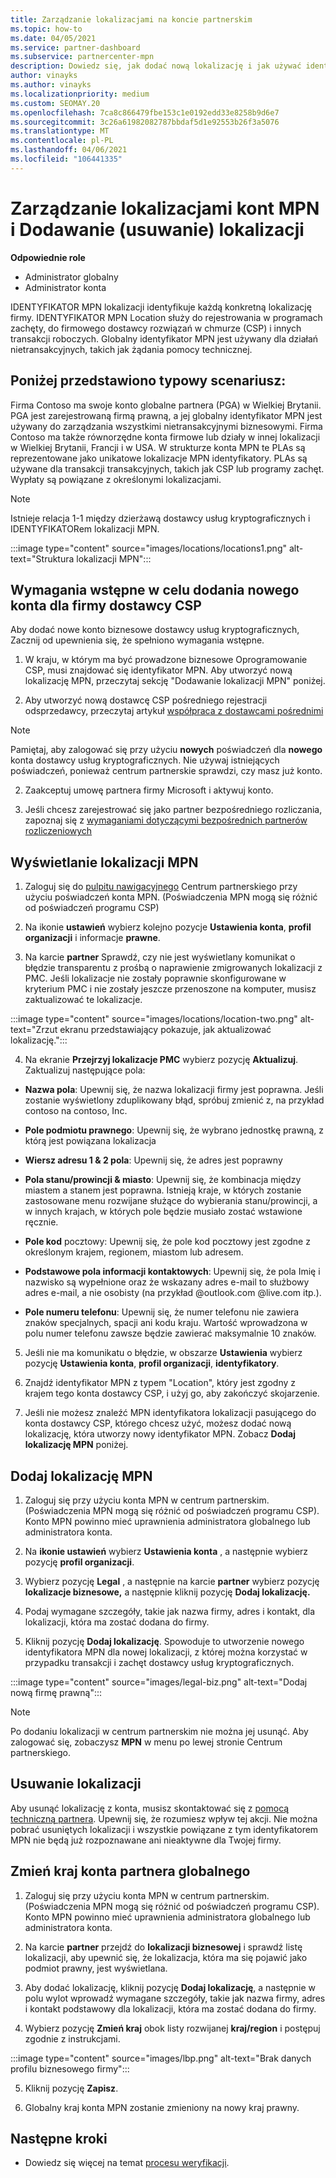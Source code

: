```yaml
---
title: Zarządzanie lokalizacjami na koncie partnerskim
ms.topic: how-to
ms.date: 04/05/2021
ms.service: partner-dashboard
ms.subservice: partnercenter-mpn
description: Dowiedz się, jak dodać nową lokalizację i jak używać identyfikatora MPN Location w programach zachęty, biznesie CSP, subskrypcjach i innych transakcjach.
author: vinayks
ms.author: vinayks
ms.localizationpriority: medium
ms.custom: SEOMAY.20
ms.openlocfilehash: 7ca8c866479fbe153c1e0192edd33e8258b9d6e7
ms.sourcegitcommit: 3c26a61982082787bbdaf5d1e92553b26f3a5076
ms.translationtype: MT
ms.contentlocale: pl-PL
ms.lasthandoff: 04/06/2021
ms.locfileid: "106441335"
---
```

# <a name="manage-your-mpn-account-locations-and-add-delete-a-location"></a>Zarządzanie lokalizacjami kont MPN i Dodawanie (usuwanie) lokalizacji


**Odpowiednie role**

- Administrator globalny
- Administrator konta

IDENTYFIKATOR MPN lokalizacji identyfikuje każdą konkretną lokalizację firmy. IDENTYFIKATOR MPN Location służy do rejestrowania w programach zachęty, do firmowego dostawcy rozwiązań w chmurze (CSP) i innych transakcji roboczych. Globalny identyfikator MPN jest używany dla działań nietransakcyjnych, takich jak żądania pomocy technicznej.

## <a name="the-following-scenario-is-typical"></a>Poniżej przedstawiono typowy scenariusz:

Firma Contoso ma swoje konto globalne partnera (PGA) w Wielkiej Brytanii. PGA jest zarejestrowaną firmą prawną, a jej globalny identyfikator MPN jest używany do zarządzania wszystkimi nietransakcyjnymi biznesowymi. Firma Contoso ma także równorzędne konta firmowe lub działy w innej lokalizacji w Wielkiej Brytanii, Francji i w USA. W strukturze konta MPN te PLAs są reprezentowane jako unikatowe lokalizacje MPN identyfikatory. PLAs są używane dla transakcji transakcyjnych, takich jak CSP lub programy zachęt. Wypłaty są powiązane z określonymi lokalizacjami. 

>[!NOTE]
>Istnieje relacja 1-1 między dzierżawą dostawcy usług kryptograficznych i IDENTYFIKATORem lokalizacji MPN.

:::image type="content" source="images/locations/locations1.png" alt-text="Struktura lokalizacji MPN":::

## <a name="prerequisites-in-order-to-add-a-new-account-for-a-csp-business"></a>Wymagania wstępne w celu dodania nowego konta dla firmy dostawcy CSP

Aby dodać nowe konto biznesowe dostawcy usług kryptograficznych, Zacznij od upewnienia się, że spełniono wymagania wstępne.

1. W kraju, w którym ma być prowadzone biznesowe Oprogramowanie CSP, musi znajdować się identyfikator MPN. Aby utworzyć nową lokalizację MPN, przeczytaj sekcję "Dodawanie lokalizacji MPN" poniżej.
  
1. Aby utworzyć nową dostawcę CSP pośredniego rejestracji odsprzedawcy, przeczytaj artykuł [współpraca z dostawcami pośrednimi](indirect-reseller-tasks-in-partner-center.md#get-started) 

>[!NOTE] 
 >Pamiętaj, aby zalogować się przy użyciu **nowych** poświadczeń dla **nowego** konta dostawcy usług kryptograficznych. Nie używaj istniejących poświadczeń, ponieważ centrum partnerskie sprawdzi, czy masz już konto.

2. Zaakceptuj umowę partnera firmy Microsoft i aktywuj konto.

1. Jeśli chcesz zarejestrować się jako partner bezpośredniego rozliczania, zapoznaj się z [wymaganiami dotyczącymi bezpośrednich partnerów rozliczeniowych](direct-partner-new-requirements.md)

## <a name="view-your-mpn-locations"></a>Wyświetlanie lokalizacji MPN

1. Zaloguj się do [pulpitu nawigacyjnego](https://partner.microsoft.com/dashboard/home) Centrum partnerskiego przy użyciu poświadczeń konta MPN. (Poświadczenia MPN mogą się różnić od poświadczeń programu CSP) 
 
1. Na ikonie **ustawień** wybierz kolejno pozycje **Ustawienia konta**, **profil organizacji** i informacje **prawne**. 

1. Na karcie **partner** Sprawdź, czy nie jest wyświetlany komunikat o błędzie transparentu z prośbą o naprawienie zmigrowanych lokalizacji z PMC.  Jeśli lokalizacje nie zostały poprawnie skonfigurowane w kryterium PMC i nie zostały jeszcze przenoszone na komputer, musisz zaktualizować te lokalizacje.

:::image type="content" source="images/locations/location-two.png" alt-text="Zrzut ekranu przedstawiający pokazuje, jak aktualizować lokalizację.":::
 
4.  Na ekranie **Przejrzyj lokalizacje PMC** wybierz pozycję **Aktualizuj**.
Zaktualizuj następujące pola:

- **Nazwa pola**: Upewnij się, że nazwa lokalizacji firmy jest poprawna. Jeśli zostanie wyświetlony zduplikowany błąd, spróbuj zmienić z, na przykład contoso na contoso, Inc.

- **Pole podmiotu prawnego**: Upewnij się, że wybrano jednostkę prawną, z którą jest powiązana lokalizacja

- **Wiersz adresu 1 & 2 pola**: Upewnij się, że adres jest poprawny

- **Pola stanu/prowincji & miasto**: Upewnij się, że kombinacja między miastem a stanem jest poprawna. Istnieją kraje, w których zostanie zastosowane menu rozwijane służące do wybierania stanu/prowincji, a w innych krajach, w których pole będzie musiało zostać wstawione ręcznie.

- **Pole kod** pocztowy: Upewnij się, że pole kod pocztowy jest zgodne z określonym krajem, regionem, miastom lub adresem.

- **Podstawowe pola informacji kontaktowych**: Upewnij się, że pola Imię i nazwisko są wypełnione oraz że wskazany adres e-mail to służbowy adres e-mail, a nie osobisty (na przykład @outlook.com @live.com itp.).

- **Pole numeru telefonu**: Upewnij się, że numer telefonu nie zawiera znaków specjalnych, spacji ani kodu kraju. Wartość wprowadzona w polu numer telefonu zawsze będzie zawierać maksymalnie 10 znaków.

5. Jeśli nie ma komunikatu o błędzie, w obszarze  **Ustawienia** wybierz pozycję  **Ustawienia konta**, **profil organizacji**, **identyfikatory**.

6. Znajdź identyfikator MPN z typem "Location", który jest zgodny z krajem tego konta dostawcy CSP, i użyj go, aby zakończyć skojarzenie.

7. Jeśli nie możesz znaleźć MPN identyfikatora lokalizacji pasującego do konta dostawcy CSP, którego chcesz użyć, możesz dodać nową lokalizację, która utworzy nowy identyfikator MPN. Zobacz **Dodaj lokalizację MPN** poniżej.

## <a name="add-an-mpn-location"></a>Dodaj lokalizację MPN

1. Zaloguj się przy użyciu konta MPN w centrum partnerskim. (Poświadczenia MPN mogą się różnić od poświadczeń programu CSP). Konto MPN powinno mieć uprawnienia administratora globalnego lub administratora konta. 

1. Na **ikonie ustawień** wybierz **Ustawienia konta** , a następnie wybierz pozycję **profil organizacji**.

2. Wybierz pozycję **Legal** , a następnie na karcie **partner** wybierz pozycję **lokalizacje biznesowe,** a następnie kliknij pozycję **Dodaj lokalizację.**

3. Podaj wymagane szczegóły, takie jak nazwa firmy, adres i kontakt, dla lokalizacji, która ma zostać dodana do firmy.
 
1. Kliknij pozycję **Dodaj lokalizację**. Spowoduje to utworzenie nowego identyfikatora MPN dla nowej lokalizacji, z której można korzystać w przypadku transakcji i zachęt dostawcy usług kryptograficznych.

:::image type="content" source="images/legal-biz.png" alt-text="Dodaj nową firmę prawną":::

> [!NOTE]
> Po dodaniu lokalizacji w centrum partnerskim nie można jej usunąć. Aby zalogować się, zobaczysz **MPN** w menu po lewej stronie Centrum partnerskiego.


## <a name="delete-a-location"></a>Usuwanie lokalizacji

Aby usunąć lokalizację z konta, musisz skontaktować się z [pomocą techniczną partnera](https://partner.microsoft.com/dashboard/support/servicerequests/create?stage=2&topicid=1af7f3a0-1757-3543-4b6a-c945c3ad187b). Upewnij się, że rozumiesz wpływ tej akcji. Nie można pobrać usuniętych lokalizacji i wszystkie powiązane z tym identyfikatorem MPN nie będą już rozpoznawane ani nieaktywne dla Twojej firmy.

## <a name="change-country-of-partner-global-account"></a>Zmień kraj konta partnera globalnego 

1. Zaloguj się przy użyciu konta MPN w centrum partnerskim. (Poświadczenia MPN mogą się różnić od poświadczeń programu CSP). Konto MPN powinno mieć uprawnienia administratora globalnego lub administratora konta. 

2. Na karcie **partner** przejdź do **lokalizacji biznesowej** i sprawdź listę lokalizacji, aby upewnić się, że lokalizacja, która ma się pojawić jako podmiot prawny, jest wyświetlana. 
 
1. Aby dodać lokalizację, kliknij pozycję **Dodaj lokalizację**, a następnie w polu wylot wprowadź wymagane szczegóły, takie jak nazwa firmy, adres i kontakt podstawowy dla lokalizacji, która ma zostać dodana do firmy. 
 
1. Wybierz pozycję **Zmień kraj** obok listy rozwijanej **kraj/region** i postępuj zgodnie z instrukcjami. 

:::image type="content" source="images/lbp.png" alt-text="Brak danych profilu biznesowego firmy":::

5. Kliknij pozycję **Zapisz**.

6. Globalny kraj konta MPN zostanie zmieniony na nowy kraj prawny.
  
## <a name="next-steps"></a>Następne kroki

- Dowiedz się więcej na temat [procesu weryfikacji](verification-responses.md).
